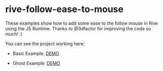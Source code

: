 # rive-follow-ease-to-mouse
These examples show how to add some ease to the follow mouse in Rive using the JS Runtime.
Thanks to @3dfactor for improving the code so much! :)



You can see the project working here:

- Basic Example: [DEMO](https://pedroalpera.github.io/rive-follow-ease-to-mouse/rive-follow-ease_basicExample/)  


- Ghost Example: [DEMO](https://pedroalpera.github.io/rive-follow-ease-to-mouse/rive-ghost-follow-ease-to-mouse/)  
